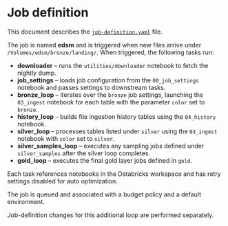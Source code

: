 # Job definition

This document describes the [`job-definition.yaml`](../job-definition.yaml) file.

The job is named **edsm** and is triggered when new files arrive under `/Volumes/edsm/bronze/landing/`.  When triggered, the following tasks run:

- **downloader** – runs the `utilities/downloader` notebook to fetch the nightly dump.
- **job_settings** – loads job configuration from the `00_job_settings` notebook and passes settings to downstream tasks.
- **bronze_loop** – iterates over the `bronze` job settings, launching the `03_ingest` notebook for each table with the parameter `color` set to `bronze`.
- **history_loop** – builds file ingestion history tables using the `04_history` notebook.
- **silver_loop** – processes tables listed under `silver` using the `03_ingest` notebook with `color` set to `silver`.
- **silver_samples_loop** – executes any sampling jobs defined under `silver_samples` after the silver loop completes.
- **gold_loop** – executes the final gold layer jobs defined in `gold`.

Each task references notebooks in the Databricks workspace and has retry settings disabled for auto optimization.

The job is queued and associated with a budget policy and a default environment.

Job-definition changes for this additional loop are performed separately.
